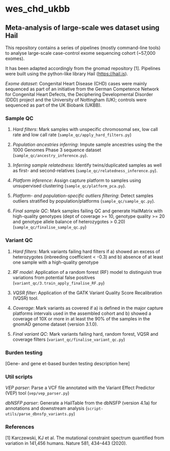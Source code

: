 # wes_chd_ukbb


## Meta-analysis of large-scale wes dataset using Hail

This repository contains a series of pipelines (mostly command-line tools) to analyse large-scale 
case-control exome sequencing cohort (~57,000 exomes).


It has been adapted accordingly from the gnomad repository [1]. Pipelines were built using the python-like library
Hail (https://hail.is).


*Exome dataset*: Congenital Heart Disease (CHD) cases were mainly sequenced as part of an initiative from the German 
Competence Network for Congenital Heart Defects, the Deciphering Developmental Disorder (DDD) project and the 
University of Nottingham (UK); controls were sequenced as part of the UK Biobank (UKBB). 


### Sample QC
1. *Hard filters*: Mark samples with unspecific chromosomal sex, low call rate and low call rate
    (`sample_qc/apply_hard_filters.py`)
    
2. *Population ancestries inferring*: Impute sample ancestries using the the 1000 Genomes Phase 3 sequence dataset 
    (`sample_qc/ancestry_inference.py`).
    
3. *Inferring sample relatedness*: Identify twins/duplicated samples as well as first- and second-relatives 
    (`sample_qc/relatedness_inference.py`).
    
4. *Platform inference*: Assign capture platform to samples using unsupervised clustering 
    (`sample_qc/platform_pca.py`).
    
5. *Platform- and population-specific outliers filtering*: Detect samples outliers stratified by population/platforms 
    (`sample_qc/sample_qc.py`).
    
6. *Final sample QC*: Mark samples failing QC and generate HailMatrix with high-quality genotypes (dept of coverage >= 10, 
    genotype quality >= 20 and genotype allele balance of heterozygotes > 0.20)
    (`sample_qc/finalise_sample_qc.py`)

### Variant QC
1. *Hard filters*: Mark variants failing hard filters if a) showed an excess of heterozygotes
    (inbreeding coefficient < -0.3) and b) absence of at least one sample with a high-quality genotype
                      
2. *RF model*: Application of a random forest (RF) model to distinguish true variations from potential false positives
    (`variant_qc/3.train_apply_finalise_RF.py`)
 
3. *VQSR filter*: Application of the GATK Variant Quality Score Recalibration (VQSR) tool.

4. *Coverage*: Mark variants as covered if a) is defined in the major capture platforms intervals used in the 
               assembled cohort and b) showed a coverage of 10X or more in at least the 90% of the samples in 
               the gnomAD genome dataset (version 3.1.0).
               
5. *Final variant QC*: Mark variants failing hard, random forest, VQSR and coverage filters
    (`variant_qc/finalise_variant_qc.py`)                

               
### Burden testing
[Gene- and gene et-based burden testing description here]


### Util scripts
*VEP parser*: Parse a VCF file annotated with the Variant Effect Predictor (VEP) tool
 (`vep/vep_parser.py`)

*dbNSFP parser*: Generate a HailTable from the dbNSFP (version 4.1a) for annotations and downstream analysis
 (`script-utils/parse_dbnsfp_variants.py`)


### References
[1] Karczewski, KJ et al. The mutational constraint spectrum quantified from variation in 141,456 humans.
    Nature 581, 434–443 (2020).
         


